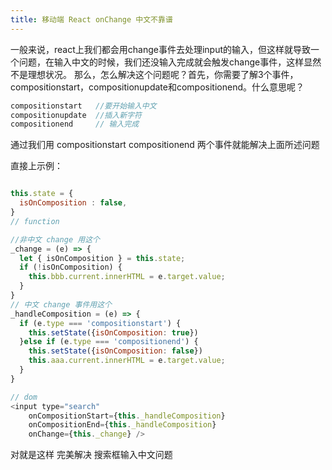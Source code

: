 ```yaml
---
title: 移动端 React onChange 中文不靠谱
---
```




一般来说，react上我们都会用change事件去处理input的输入，但这样就导致一个问题，在输入中文的时候，我们还没输入完成就会触发change事件，这样显然不是理想状况。
那么，怎么解决这个问题呢？首先，你需要了解3个事件，compositionstart，compositionupdate和compositionend。什么意思呢？


```js
compositionstart   //要开始输入中文
compositionupdate  //插入新字符
compositionend     // 输入完成
```

通过我们用 compositionstart compositionend 两个事件就能解决上面所述问题

直接上示例：

```js

this.state = {
  isOnComposition : false,
}
// function

//非中文 change 用这个
_change = (e) => {
  let { isOnComposition } = this.state;
  if (!isOnComposition) {
    this.bbb.current.innerHTML = e.target.value;
  }
}
// 中文 change 事件用这个
_handleComposition = (e) => {
  if (e.type === 'compositionstart') {
    this.setState({isOnComposition: true})
  }else if (e.type === 'compositionend') {
    this.setState({isOnComposition: false})
    this.aaa.current.innerHTML = e.target.value;
  }
}

// dom
<input type="search"
    onCompositionStart={this._handleComposition}
    onCompositionEnd={this._handleComposition}
    onChange={this._change} />

```


对就是这样 完美解决 搜索框输入中文问题